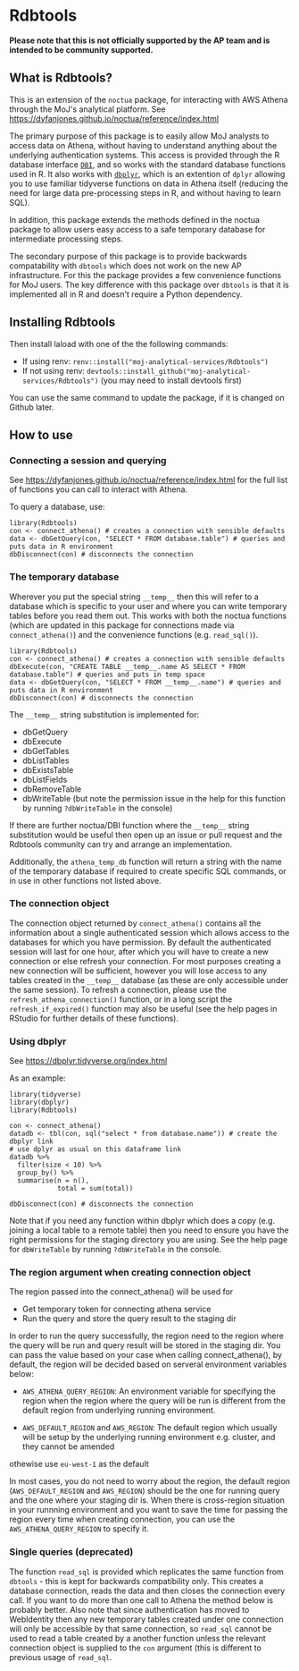 # Rdbtools

**Please note that this is not officially supported by the AP team and is intended to be community supported.**

## What is Rdbtools?

This is an extension of the `noctua` package, for interacting with AWS Athena through the MoJ's analytical platform.
See https://dyfanjones.github.io/noctua/reference/index.html

The primary purpose of this package is to easily allow MoJ analysts to access data on Athena, without having to understand anything about the underlying authentication systems.
This access is provided through the R database interface [`DBI`](https://dbi.r-dbi.org/), and so works with the standard database functions used in R.
It also works with [`dbplyr`](https://dbplyr.tidyverse.org/), which is an extention of `dplyr` allowing you to use familiar tidyverse functions on data in Athena itself (reducing the need for large data pre-processing steps in R, and without having to learn SQL).

In addition, this package extends the methods defined in the noctua package to allow users easy access to a safe temporary database for intermediate processing steps.

The secondary purpose of this package is to provide backwards compatability with `dbtools` which does not work on the new AP infrastructure.
For this the package provides a few convenience functions for MoJ users.
The key difference with this package over `dbtools` is that it is implemented all in R and doesn't require a Python dependency.

## Installing Rdbtools

Then install laload with one of the the following commands:

 - If using renv: `renv::install("moj-analytical-services/Rdbtools")`
 - If not using renv: `devtools::install_github("moj-analytical-services/Rdbtools")` (you may need to install devtools first)

You can use the same command to update the package, if it is changed on Github later.

## How to use

### Connecting a session and querying

See https://dyfanjones.github.io/noctua/reference/index.html for the full list of functions you can call to interact with Athena.

To query a database, use:

```
library(Rdbtools)
con <- connect_athena() # creates a connection with sensible defaults
data <- dbGetQuery(con, "SELECT * FROM database.table") # queries and puts data in R environment
dbDisconnect(con) # disconnects the connection
```

### The temporary database

Wherever you put the special string `__temp__` then this will refer to a database which is specific to your user and where you can write temporary tables before you read them out.
This works with both the noctua functions (which are updated in this package for connections made via `connect_athena()`) and the convenience functions (e.g. `read_sql()`).

```
library(Rdbtools)
con <- connect_athena() # creates a connection with sensible defaults
dbExecute(con, "CREATE TABLE __temp__.name AS SELECT * FROM database.table") # queries and puts in temp space
data <- dbGetQuery(con, "SELECT * FROM __temp__.name") # queries and puts data in R environment
dbDisconnect(con) # disconnects the connection
```

The `__temp__` string substitution is implemented for:

 + dbGetQuery
 + dbExecute
 + dbGetTables
 + dbListTables
 + dbExistsTable
 + dbListFields
 + dbRemoveTable
 + dbWriteTable (but note the permission issue in the help for this function by running `?dbWriteTable` in the console)

If there are further noctua/DBI function where the `__temp__` string substitution would be useful then open up an issue or pull request and the Rdbtools community can try and arrange an implementation.

Additionally, the `athena_temp_db` function will return a string with the name of the temporary database if required to create specific SQL commands, or in use in other functions not listed above.

### The connection object

The connection object returned by `connect_athena()` contains all the information about a single authenticated session which allows access to the databases for which you have permission.
By default the authenticated session will last for one hour, after which you will have to create a new connection or else refresh your connection.
For most purposes creating a new connection will be sufficient, however you will lose access to any tables created in the `__temp__` database (as these are only accessible under the same session).
To refresh a connection, please use the `refresh_athena_connection()` function, or in a long script the `refresh_if_expired()` function may also be useful (see the help pages in RStudio for further details of these functions).

### Using dbplyr

See https://dbplyr.tidyverse.org/index.html

As an example:
```
library(tidyverse)
library(dbplyr)
library(Rdbtools)

con <- connect_athena()
datadb <- tbl(con, sql("select * from database.name")) # create the dbplyr link
# use dplyr as usual on this dataframe link
datadb %>%
  filter(size < 10) %>%
  group_by() %>%
  summarise(n = n(),
            total = sum(total))

dbDisconnect(con) # disconnects the connection
```

Note that if you need any function within dbplyr which does a copy (e.g. joining a local table to a remote table)
then you need to ensure you have the right permissions for the staging directory you are using.
See the help page for `dbWriteTable` by running `?dbWriteTable` in the console.

### The region argument when creating connection object

The region passed into the connect_athena() will be used for 
- Get temporary token for connecting athena service
- Run the query and store the query result to the staging dir

In order to run the query successfully, the region need to the region where the query will be run and query result will be stored in the staging dir. You can pass the value based on your case when calling connect_athena(), by default, the region will be decided based on serveral environment variables below:

- `AWS_ATHENA_QUERY_REGION`: An environment variable for specifying the region when the region where the query will be run is different from the default region from underlying running environment.

- `AWS_DEFAULT_REGION` and `AWS_REGION`: The default region which usually will be setup by the underlying running environment e.g. cluster, and they cannot be amended

othewise use `eu-west-1` as the default

In most cases, you do not need to worry about the region, the default region (`AWS_DEFAULT_REGION` and `AWS_REGION`) should be the one for running query and the one where your staging dir is.  When there is cross-region situation in your runnning environment and you want to save the time for passing the region every time when creating connection, you can use the `AWS_ATHENA_QUERY_REGION` to specify it. 

### Single queries (deprecated)

The function `read_sql` is provided which replicates the same function from `dbtools` - this is kept for backwards compatibility only.
This creates a database connection, reads the data and then closes the connection every call.
If you want to do more than one call to Athena the method below is probably better.
Also note that since authentication has moved to WebIdentity then any new temporary tables created under one connection will only be accessible by that same connection, so `read_sql` cannot be used to read a table created by a another function unless the relevant connection object is supplied to the `con` argument (this is different to previous usage of `read_sql`.
